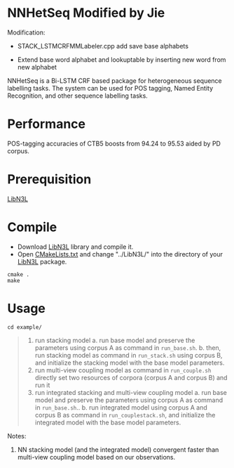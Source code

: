 NNHetSeq Modified by Jie
=====
Modification:

* STACK_LSTMCRFMMLabeler.cpp add save base alphabets

* Extend base word alphabet and lookuptable by inserting new word from new alphabet

NNHetSeq is a Bi-LSTM CRF based package for heterogeneous sequence labelling tasks. The system can be used for POS tagging, Named Entity Recognition, and other sequence labelling tasks. 

Performance
=====
POS-tagging accuracies of CTB5 boosts from 94.24 to 95.53 aided by PD corpus.

Prerequisition
=====
[LibN3L](https://github.com/SUTDNLP/LibN3L)

Compile
======
* Download [LibN3L](https://github.com/SUTDNLP/LibN3L) library and compile it. 
* Open [CMakeLists.txt](CMakeLists.txt) and change "../LibN3L/" into the directory of your [LibN3L](https://github.com/SUTDNLP/LibN3L) package.  

`cmake .`  
`make`  

Usage
=====
`cd example/`
>1. run stacking model 
>	a. run base model and preserve the parameters using corpus A as command in `run_base.sh`.
>	b. then, run stacking model as command in `run_stack.sh` using corpus B, and initialize the stacking model with the base model parameters.
>2. run multi-view coupling model as command in `run_couple.sh`
>	directly set two resources of corpora (corpus A and corpus B) and run it
>3. run integrated stacking and multi-view coupling model
>	a. run base model and preserve the parameters using corpus A as command in `run_base.sh`..
>	b. run integrated model using corpus A and corpus B as command in `run_couplestack.sh`, and initialize the integrated model with the base model parameters.
	
Notes:
1. NN stacking model (and the integrated model) convergent faster than multi-view coupling model based on our observations.
